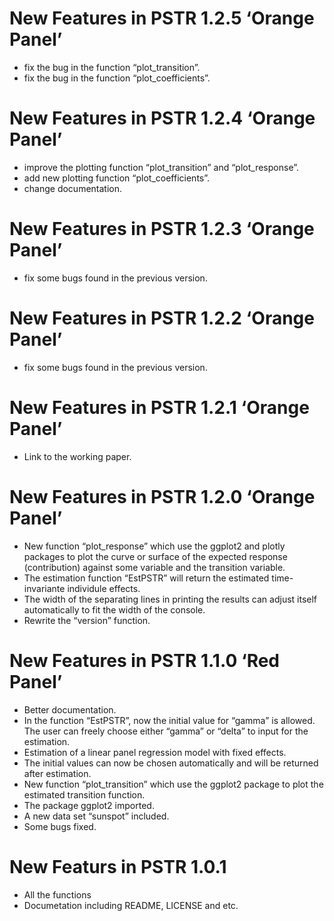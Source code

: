 <!-- README.md is generated from README.Rmd. Please edit that file -->

New Features in PSTR 1.2.5 ‘Orange Panel’
=========================================

-   fix the bug in the function “plot\_transition”.
-   fix the bug in the function “plot\_coefficients”.

New Features in PSTR 1.2.4 ‘Orange Panel’
=========================================

-   improve the plotting function “plot\_transition” and
    “plot\_response”.
-   add new plotting function “plot\_coefficients”.
-   change documentation.

New Features in PSTR 1.2.3 ‘Orange Panel’
=========================================

-   fix some bugs found in the previous version.

New Features in PSTR 1.2.2 ‘Orange Panel’
=========================================

-   fix some bugs found in the previous version.

New Features in PSTR 1.2.1 ‘Orange Panel’
=========================================

-   Link to the working paper.

New Features in PSTR 1.2.0 ‘Orange Panel’
=========================================

-   New function “plot\_response” which use the ggplot2 and plotly
    packages to plot the curve or surface of the expected response
    (contribution) against some variable and the transition variable.
-   The estimation function “EstPSTR” will return the estimated
    time-invariante individule effects.
-   The width of the separating lines in printing the results can adjust
    itself automatically to fit the width of the console.
-   Rewrite the “version” function.

New Features in PSTR 1.1.0 ‘Red Panel’
======================================

-   Better documentation.
-   In the function “EstPSTR”, now the initial value for “gamma” is
    allowed. The user can freely choose either “gamma” or “delta” to
    input for the estimation.
-   Estimation of a linear panel regression model with fixed effects.
-   The initial values can now be chosen automatically and will be
    returned after estimation.
-   New function “plot\_transition” which use the ggplot2 package to
    plot the estimated transition function.
-   The package ggplot2 imported.
-   A new data set “sunspot” included.
-   Some bugs fixed.

New Featurs in PSTR 1.0.1
=========================

-   All the functions
-   Documetation including README, LICENSE and etc.
